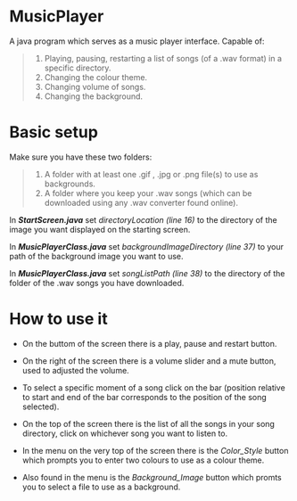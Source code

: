 # MusicPlayer
A java program which serves as a music player interface. Capable of: <br>

>1. Playing, pausing, restarting a list of songs (of a .wav format) in a specific directory. 
>2. Changing the colour theme.
>3. Changing volume of songs.
>4. Changing the background.

<h1>Basic setup</h1>

Make sure you have these two folders:
>1. A folder with at least one .gif , .jpg or .png file(s) to use as backgrounds.
>2. A folder where you keep your .wav songs (which can be downloaded using any .wav converter found online).

In ***StartScreen.java*** set *directoryLocation (line 16)* to the directory of the image you want displayed on the starting screen.<br>

In ***MusicPlayerClass.java*** set *backgroundImageDirectory (line 37)* to your path of the background image you want to use.

In ***MusicPlayerClass.java*** set *songListPath (line 38)* to the directory of the folder of the .wav songs you have downloaded.

<h1>How to use it</h1>

- On the buttom of the screen there is a play, pause and restart button.<br>

- On the right of the screen there is a volume slider and a mute button, used to adjusted the volume.<br>

- To select a specific moment of a song click on the bar (position relative to start and end of the bar corresponds to the position of the song selected).<br>

- On the top of the screen there is the list of all the songs in your song directory, click on whichever song you want to listen to.<br>

- In the menu on the very top of the screen there is the *Color_Style* button which prompts you to enter two colours to use as a colour theme.<br>

- Also found in the menu is the *Background_Image* button which promts you to select a file to use as a background.
